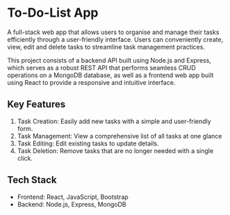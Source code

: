 # To-Do-List App
A full-stack web app that allows users to organise and manage their tasks efficiently through a user-friendly interface. Users can conveniently create, view, edit and delete tasks to streamline task management practices.

This project consists of a backend API built using Node.js and Express, which serves as a robust REST API that performs seamless CRUD operations on a MongoDB database, as well as a frontend web app built using React to provide a responsive and intuitive interface.

## Key Features
1. Task Creation: Easily add new tasks with a simple and user-friendly form.
2. Task Management: View a comprehensive list of all tasks at one glance
3. Task Editing: Edit existing tasks to update details.
4. Task Deletion: Remove tasks that are no longer needed with a single click.

## Tech Stack
- Frontend: React, JavaScript, Bootstrap
- Backend: Node.js, Express, MongoDB
